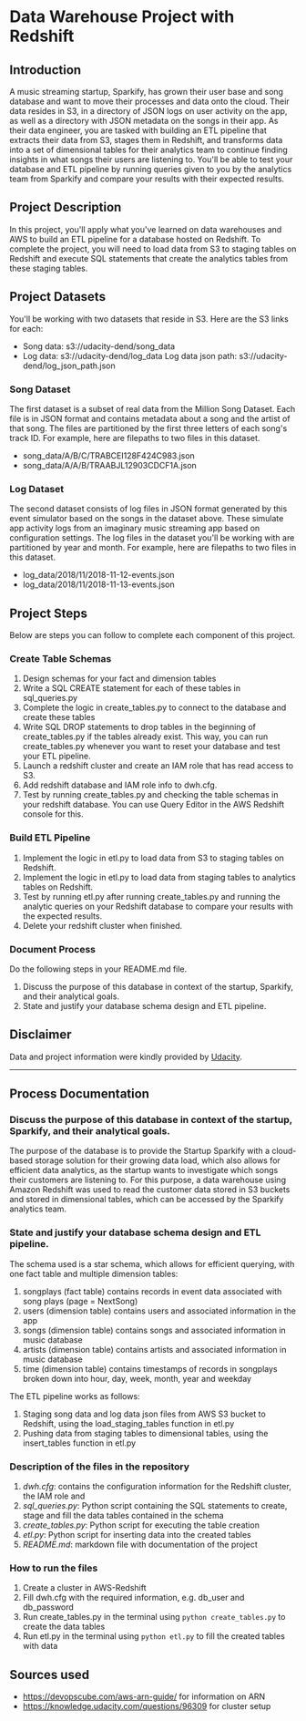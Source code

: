 # Data Warehouse Project with Redshift

## Introduction
A music streaming startup, Sparkify, has grown their user base and song database and want to move their processes and data onto the cloud. Their data resides in S3, in a directory of JSON logs on user activity on the app, as well as a directory with JSON metadata on the songs in their app.
As their data engineer, you are tasked with building an ETL pipeline that extracts their data from S3, stages them in Redshift, and transforms data into a set of dimensional tables for their analytics team to continue finding insights in what songs their users are listening to. You'll be able to test your database and ETL pipeline by running queries given to you by the analytics team from Sparkify and compare your results with their expected results.

## Project Description
In this project, you'll apply what you've learned on data warehouses and AWS to build an ETL pipeline for a database hosted on Redshift. To complete the project, you will need to load data from S3 to staging tables on Redshift and execute SQL statements that create the analytics tables from these staging tables.

## Project Datasets
You'll be working with two datasets that reside in S3. Here are the S3 links for each:
- Song data: s3://udacity-dend/song_data
- Log data: s3://udacity-dend/log_data
Log data json path: s3://udacity-dend/log_json_path.json

### Song Dataset
The first dataset is a subset of real data from the Million Song Dataset. Each file is in JSON format and contains metadata about a song and the artist of that song. The files are partitioned by the first three letters of each song's track ID. For example, here are filepaths to two files in this dataset.
- song_data/A/B/C/TRABCEI128F424C983.json
- song_data/A/A/B/TRAABJL12903CDCF1A.json

### Log Dataset
The second dataset consists of log files in JSON format generated by this event simulator based on the songs in the dataset above. These simulate app activity logs from an imaginary music streaming app based on configuration settings. The log files in the dataset you'll be working with are partitioned by year and month. For example, here are filepaths to two files in this dataset.
- log_data/2018/11/2018-11-12-events.json
- log_data/2018/11/2018-11-13-events.json


## Project Steps
Below are steps you can follow to complete each component of this project.

### Create Table Schemas
1.	Design schemas for your fact and dimension tables
2.	Write a SQL CREATE statement for each of these tables in sql_queries.py
3.	Complete the logic in create_tables.py to connect to the database and create these tables
4.	Write SQL DROP statements to drop tables in the beginning of create_tables.py if the tables already exist. This way, you can run create_tables.py whenever you want to reset your database and test your ETL pipeline.
5.	Launch a redshift cluster and create an IAM role that has read access to S3.
6.	Add redshift database and IAM role info to dwh.cfg.
7.	Test by running create_tables.py and checking the table schemas in your redshift database. You can use Query Editor in the AWS Redshift console for this.

### Build ETL Pipeline
1.	Implement the logic in etl.py to load data from S3 to staging tables on Redshift.
2.	Implement the logic in etl.py to load data from staging tables to analytics tables on Redshift.
3.	Test by running etl.py after running create_tables.py and running the analytic queries on your Redshift database to compare your results with the expected results.
4.	Delete your redshift cluster when finished.

### Document Process
Do the following steps in your README.md file.
1.	Discuss the purpose of this database in context of the startup, Sparkify, and their analytical goals.
2.	State and justify your database schema design and ETL pipeline.

## Disclaimer
Data and project information were kindly provided by [Udacity](https://www.udacity.com/).

---

## Process Documentation

### Discuss the purpose of this database in context of the startup, Sparkify, and their analytical goals.

The purpose of the database is to provide the  Startup Sparkify with a cloud-based storage solution for their growing data load, which also allows for efficient data analytics, as the startup wants to investigate which songs their customers are listening to. For this purpose, a data warehouse using Amazon Redshift was used to read the customer data stored in S3 buckets and stored in dimensional tables, which can be accessed by the Sparkify analytics team. 

### State and justify your database schema design and ETL pipeline.
The schema used is a star schema, which allows for efficient querying, with one fact table and multiple dimension tables:
1. songplays (fact table) contains records in event data associated with song plays (page = NextSong) 
1. users (dimension table) contains users and associated information in the app
1. songs (dimension table) contains songs and associated information in music database
1. artists (dimension table) contains artists and associated information in music database
1. time (dimension table) contains timestamps of records in songplays broken down into hour, day, week, month, year and weekday

The ETL pipeline works as follows: 
1. Staging song data and log data json files from AWS S3 bucket to Redshift, using the load_staging_tables function in etl.py
1. Pushing data from staging tables to dimensional tables, using the insert_tables function in etl.py

### Description of the files in the repository

1. _dwh.cfg_: contains the configuration information for the Redshift cluster, the IAM role and 
1. _sql_queries.py_: Python script containing the SQL statements to create, stage and fill the data tables contained in the schema
1. _create_tables.py_: Python script for executing the table creation
1. _etl.py_: Python script for inserting data into the created tables
1. _README.md_: markdown file with documentation of the project 

### How to run the files

1. Create a cluster in AWS-Redshift
1. Fill dwh.cfg with the required information, e.g. db_user and db_password
1. Run create_tables.py in the terminal using `python create_tables.py` to create the data tables
1. Run etl.py in the terminal using `python etl.py` to fill the created tables with data

## Sources used
- https://devopscube.com/aws-arn-guide/ for information on ARN
- https://knowledge.udacity.com/questions/96309 for cluster setup 